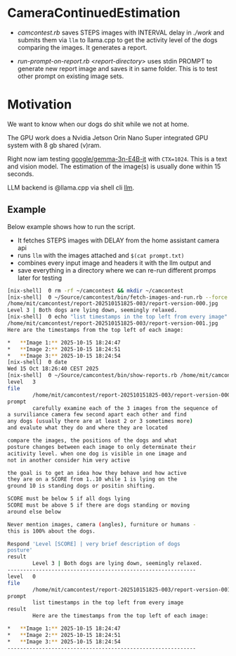 # CameraContinuedEstimation

* *camcontest.rb* saves STEPS images with INTERVAL delay in *./work*
  and submits them via `llm` to llama.cpp to get the activity level of
  the dogs comparing the images. It generates a report.
  
* *run-prompt-on-report.rb* <*report-directory*> uses stdin PROMPT to
  generate new report image and saves it in same folder. This is to
  test other prompt on existing image sets.


# Motivation

We want to know when our dogs do shit while we not at home.

The GPU work does a Nvidia Jetson Orin Nano Super integrated GPU system with
8 gb shared (v)ram.

Right now iam testing [google/gemma-3n-E4B-it](https://huggingface.co/google/gemma-3n-E4B-it)
with `CTX=1024`. This is a text and vision model. The estimation of
the image(s) is usually done within 15 seconds.

LLM backend is @llama.cpp via shell cli [llm](https://github.com/simonw/llm).

## Example

Below example shows how to run the script.

* It fetches STEPS images with DELAY from the home assistant camera api
* runs `llm` with the images attached and `$(cat prompt.txt)`
* combines every input image and headers it with the llm output and
* save everything in a directory where we can re-run different promps later for testing


```bash
[nix-shell]  Θ rm -rf ~/camcontest && mkdir ~/camcontest
[nix-shell]  Θ ~/Source/camcontest/bin/fetch-images-and-run.rb --force
/home/mit/camcontest/report-202510151825-003/report-version-000.jpg
Level 3 | Both dogs are lying down, seemingly relaxed.
[nix-shell]  Θ echo "list timestamps in the top left from every image" | ~/Source/camcontest/bin/run-prompt-on-report.rb /home/mit/camcontest/report-202510151825-003/
/home/mit/camcontest/report-202510151825-003/report-version-001.jpg
Here are the timestamps from the top left of each image:

*   **Image 1:** 2025-10-15 18:24:47
*   **Image 2:** 2025-10-15 18:24:51
*   **Image 3:** 2025-10-15 18:24:54
[nix-shell]  Θ date
Wed 15 Oct 18:26:40 CEST 2025
[nix-shell]  Θ ~/Source/camcontest/bin/show-reports.rb /home/mit/camcontest/report-202510151825-003/
level   3
file
        /home/mit/camcontest/report-202510151825-003/report-version-000.jpg
prompt
        carefully examine each of the 3 images from the sequence of
a surviliance camera few second apart each other and find
any dogs (usually there are at least 2 or 3 sometimes more)
and evalute what they do and where they are located

compare the images, the positions of the dogs and what
posture changes between each image to only determinate their
acitivity level. when one dog is visible in one image and
not in another consider him very active

the goal is to get an idea how they behave and how active
they are on a SCORE from 1..10 while 1 is lying on the
ground 10 is standing dogs or positin shifting.

SCORE must be below 5 if all dogs lying
SCORE must be above 5 if there are dogs standing or moving
around else below

Never mention images, camera (angles), furniture or humans -
this is 100% about the dogs.

Respond 'Level [SCORE] | very brief description of dogs
posture'
result
        Level 3 | Both dogs are lying down, seemingly relaxed.
------------------------------------------------------------
level   0
file
        /home/mit/camcontest/report-202510151825-003/report-version-001.jpg
prompt
        list timestamps in the top left from every image
result
        Here are the timestamps from the top left of each image:

*   **Image 1:** 2025-10-15 18:24:47
*   **Image 2:** 2025-10-15 18:24:51
*   **Image 3:** 2025-10-15 18:24:54
------------------------------------------------------------
```
